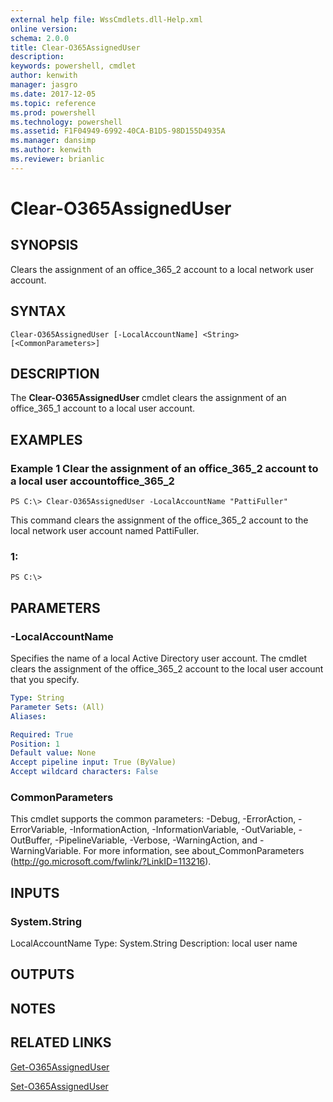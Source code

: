 ```yaml
---
external help file: WssCmdlets.dll-Help.xml
online version: 
schema: 2.0.0
title: Clear-O365AssignedUser
description: 
keywords: powershell, cmdlet
author: kenwith
manager: jasgro
ms.date: 2017-12-05
ms.topic: reference
ms.prod: powershell
ms.technology: powershell
ms.assetid: F1F04949-6992-40CA-B1D5-98D155D4935A
ms.manager: dansimp
ms.author: kenwith
ms.reviewer: brianlic
---
```


# Clear-O365AssignedUser

## SYNOPSIS
Clears the assignment of an office_365_2 account to a local network user account.

## SYNTAX

```
Clear-O365AssignedUser [-LocalAccountName] <String> [<CommonParameters>]
```

## DESCRIPTION
The **Clear-O365AssignedUser** cmdlet clears the assignment of an office_365_1 account to a local user account.

## EXAMPLES

### Example 1 Clear the assignment of an office_365_2 account to a local user accountoffice_365_2
```
PS C:\> Clear-O365AssignedUser -LocalAccountName "PattiFuller"
```

This command clears the assignment of the office_365_2 account to the local network user account named PattiFuller.

### 1:
```
PS C:\>
```

## PARAMETERS

### -LocalAccountName
Specifies the name of a local Active Directory user account.
The cmdlet clears the assignment of the office_365_2 account to the local user account that you specify.

```yaml
Type: String
Parameter Sets: (All)
Aliases: 

Required: True
Position: 1
Default value: None
Accept pipeline input: True (ByValue)
Accept wildcard characters: False
```

### CommonParameters
This cmdlet supports the common parameters: -Debug, -ErrorAction, -ErrorVariable, -InformationAction, -InformationVariable, -OutVariable, -OutBuffer, -PipelineVariable, -Verbose, -WarningAction, and -WarningVariable. For more information, see about_CommonParameters (http://go.microsoft.com/fwlink/?LinkID=113216).

## INPUTS

### System.String
LocalAccountName
Type: System.String
Description: local user name

## OUTPUTS

## NOTES

## RELATED LINKS

[Get-O365AssignedUser](./Get-O365AssignedUser.md)

[Set-O365AssignedUser](./Set-O365AssignedUser.md)

